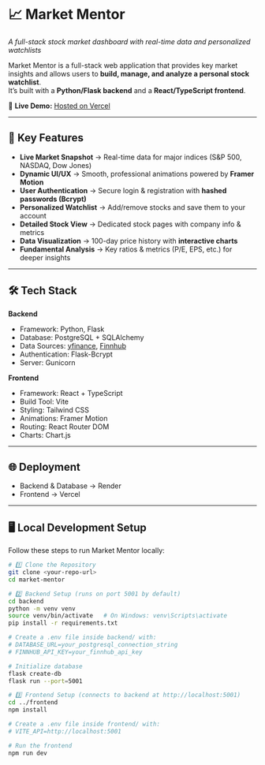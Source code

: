 # 📈 Market Mentor
*A full-stack stock market dashboard with real-time data and personalized watchlists*

Market Mentor is a full-stack web application that provides key market insights and allows users to **build, manage, and analyze a personal stock watchlist**.  
It’s built with a **Python/Flask backend** and a **React/TypeScript frontend**.

🔗 **Live Demo:** [Hosted on Vercel](https://market-mentor-kappa.vercel.app/)

---

## 🚀 Key Features
- **Live Market Snapshot** → Real-time data for major indices (S&P 500, NASDAQ, Dow Jones)
- **Dynamic UI/UX** → Smooth, professional animations powered by **Framer Motion**
- **User Authentication** → Secure login & registration with **hashed passwords (Bcrypt)**
- **Personalized Watchlist** → Add/remove stocks and save them to your account
- **Detailed Stock View** → Dedicated stock pages with company info & metrics
- **Data Visualization** → 100-day price history with **interactive charts**
- **Fundamental Analysis** → Key ratios & metrics (P/E, EPS, etc.) for deeper insights

---

## 🛠 Tech Stack
**Backend**
- Framework: Python, Flask
- Database: PostgreSQL + SQLAlchemy
- Data Sources: [yfinance](https://pypi.org/project/yfinance/), [Finnhub](https://finnhub.io/)
- Authentication: Flask-Bcrypt
- Server: Gunicorn  

**Frontend**
- Framework: React + TypeScript
- Build Tool: Vite
- Styling: Tailwind CSS
- Animations: Framer Motion
- Routing: React Router DOM
- Charts: Chart.js  

---

## 🌐 Deployment
- Backend & Database → Render
- Frontend → Vercel

---

## 🖥 Local Development Setup
Follow these steps to run Market Mentor locally:

```bash
# 1️⃣ Clone the Repository
git clone <your-repo-url>
cd market-mentor

# 2️⃣ Backend Setup (runs on port 5001 by default)
cd backend
python -m venv venv
source venv/bin/activate   # On Windows: venv\Scripts\activate
pip install -r requirements.txt

# Create a .env file inside backend/ with:
# DATABASE_URL=your_postgresql_connection_string
# FINNHUB_API_KEY=your_finnhub_api_key

# Initialize database
flask create-db
flask run --port=5001

# 3️⃣ Frontend Setup (connects to backend at http://localhost:5001)
cd ../frontend
npm install

# Create a .env file inside frontend/ with:
# VITE_API=http://localhost:5001

# Run the frontend
npm run dev
